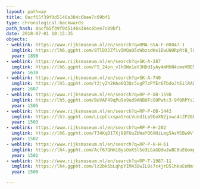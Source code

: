 ```yaml
---
layout: pathway
title: 0acf65f39f0d5146a384c6bee7c09bf1
type: chronological-backwards
path_hash: 0acf65f39f0d5146a384c6bee7c09bf1
date: 2018-07-01 10:15:35
objects:
- weblink: https://www.rijksmuseum.nl/en/search?q=RMA-SSA-F-00047-1
  imglink: https://lh6.ggpht.com/8TlD32ZfivIMQaQ5oWbzsdKe1EwUN0RpRtB_l8Hm0-seUT8dBOYQIG1xt9Cf0OdwyyWRTC9-HJcqpHYkngLwgVLdMjAf=s200
  year: 1898
- weblink: https://www.rijksmuseum.nl/en/search?q=SK-A-287
  imglink: https://lh6.ggpht.com/F5_24pn_v1hOWn1eY3HDdIyAy4mMhN4cmeVBEMvNp1oGOuWA9P0uXZJD6FT6qEmDlrYFgUoEIypzXL8V5GCmfgI1S1M=s200
  year: 1630
- weblink: https://www.rijksmuseum.nl/en/search?q=SK-A-740
  imglink: https://lh5.ggpht.com/t3jy2h2HAo6Q3Qc5ugP7zPfEr6TbdoJtEilRADZuKqm___WCwlRD8dsZ5Mhqmv-bUiIEkx-PdLvFeS82oP-RfXRnmg=s200
  year: 1607
- weblink: https://www.rijksmuseum.nl/en/search?q=RP-P-OB-1598
  imglink: https://lh5.ggpht.com/BeVAF49qPu9o9ud9ANBUFcGOPwtc3-9fQRPYs2HQ1fFh0doEB3kg0TFr_J5QmM4W6y8h43Ve76Vn3XLYzoXs24SUBQ=s200
  year: 1505
- weblink: https://www.rijksmuseum.nl/en/search?q=RP-P-OB-1443
  imglink: https://lh3.ggpht.com/LLcpCcxspaSroLVuUd1La9EoXNZjxwc4cZP2BFA3fy06ti8t5x__HJC7YaBGlkqDHJm5Ybe0vypqvJms47AAobtkN6fS=s200
  year: 1503
- weblink: https://www.rijksmuseum.nl/en/search?q=RP-P-H-202
  imglink: https://lh6.ggpht.com/T34KqD1TXj98FUuZbWaYO6XHiLmg5AsM5Bw9VfaZfsFkCMP0--sCY4UYyWvamrBqw0leC9m1Vo86-CSbLtP4uh5X=s200
  year: 1502
- weblink: https://www.rijksmuseum.nl/en/search?q=RP-P-H-H-61
  imglink: https://lh4.ggpht.com/Acf67QHm10ysOxKSlSe3LGaGQdwJwBC0uEGompTqdXI4Z5bVjDDPuvwDXv-gwdHVZBFvLET8GBvNR2MWRNz7fcbPHBQ=s200
  year: 1501
- weblink: https://www.rijksmuseum.nl/en/search?q=RP-T-1987-11
  imglink: https://lh4.ggpht.com/lz2bk5bLqhpYIM43DwIL8s7c4jrD51hkaEnNmft5UD6ba_yLs_jWifk4PdT2GxDkqhkEBuhmcxEuT_y6FJNEN3Ydyf8=s200
  year: 1500

---
```

